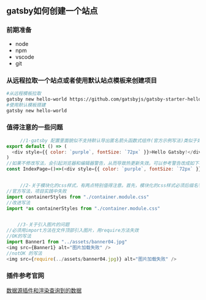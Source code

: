## gatsby如何创建一个站点

### 前期准备

- node
- npm
- vscode
- git

### 从远程拉取一个站点或者使用默认站点模板来创建项目

```bash
#从远程模板拉取
gatsby new hello-world https://github.com/gatsbyjs/gatsby-starter-hello-world
#使用默认模板搭建
gatsby new hello-world
```

### 值得注意的一些问题

```js
     //1-gatsby 配置里面貌似不支持默认导出匿名箭头函数式组件(官方示例写法)类似于如下
export default () => (
  <div style={{ color: `purple`, fontSize: `72px` }}>Hello Gatsby!</div>
)
//如果不修改写法，会引起浏览器和编辑器警告，从而导致热更新失效。可以参考警告改成如下写法
const IndexPage=()=>(<div style={{ color: `purple`, fontSize: `72px` }}>Hello Gatsby!</div>)


     //2-关于模块化的css样式，有两点特别值得注意。首先，模块化的css样式必须后缀名字为.module.css，否则样式能引入但不生效，其次，在组件中引入css样式有点坑。
//官方写法，项目实践中失败
import containerStyles from "./container.module.css" 
//改进写法
import *as containerStyles from "./container.module.css" 


    //3-关于引入图片的问题
//必须用import方法在文件顶部引入图片，用require方法失效
//OK的写法
import Banner1 from "../assets/banner04.jpg"
<img src={Banner1} alt="图片加载失败" />
//notOK 的写法
<img src={require(../assets/banner04.jpg)} alt="图片加载失败" />

```

### 插件参考官网

[数据源插件和渲染查询到的数据](https://www.gatsbyjs.cn/tutorial/part-five/)

